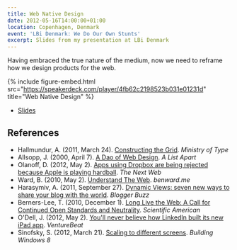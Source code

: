 ```yaml
---
title: Web Native Design
date: 2012-05-16T14:00:00+01:00
location: Copenhagen, Denmark
event: 'LBi Denmark: We Do Our Own Stunts'
excerpt: Slides from my presentation at LBi Denmark
---
```

Having embraced the true nature of the medium, now we need to reframe how we design products for the web.

{% include figure-embed.html
  src="https://speakerdeck.com/player/4fb62c2198523b031e01231d"
  title="Web Native Design"
%}

  * [Slides](https://speakerdeck.com/paulrobertlloyd/web-native-design)

## References

  * Hallmundur, A. (2011, March 24). [Constructing the Grid](http://ministryoftype.co.uk/words/article/constructing-the-grid). <cite>Ministry of Type</cite>
  * Allsopp, J. (2000, April 7). [A Dao of Web Design](http://alistapart.com/article/dao). <cite>A List Apart</cite>
  * Olanoff, D. (2012, May 2). [Apps using Dropbox are being rejected because Apple is playing hardball](http://thenextweb.com/apple/2012/05/02/apps-using-dropbox-are-being-rejected-because-apple-is-playing-hardball/). <cite>The Next Web</cite>
  * Ward, B. (2010, May 2). [Understand The Web](https://benward.me/blog/understand-the-web). <cite>benward.me</cite>
  * Harasymiv, A. (2011, September 27). [Dynamic Views: seven new ways to share your blog with the world](http://buzz.blogger.com/2011/09/dynamic-views-seven-new-ways-to-share.html). <cite>Blogger Buzz</cite>
  * Berners-Lee, T. (2010, December 1). [Long Live the Web: A Call for Continued Open Standards and Neutrality](http://www.scientificamerican.com/article/long-live-the-web/). <cite>Scientific American</cite>
  * O'Dell, J. (2012, May 2). [You'll never believe how LinkedIn built its new iPad app](http://venturebeat.com/2012/05/02/linkedin-ipad-app-engineering/). <cite>VentureBeat</cite>
  * Sinofsky, S. (2012, March 21). [Scaling to different screens](https://blogs.msdn.microsoft.com/b8/2012/03/21/scaling-to-different-screens/). <cite>Building Windows 8</cite>
